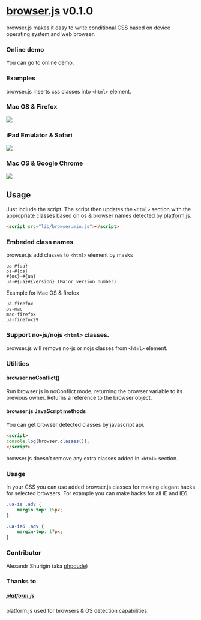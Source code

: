 # [browser.js](https://github.com/phpdude/browser.js/) v0.1.0

browser.js makes it easy to write conditional CSS based on device operating system and web browser.

### Online demo

You can go to online [demo](http://phpdude.github.io/browser.js/demo/).

### Examples

browser.js inserts css classes into `<html>` element.

### Mac OS & Firefox

<img src="http://phpdude.github.io/browser.js/screenshots/mac%20os%20firefox.png" />

### iPad Emulator & Safari

<img src="http://phpdude.github.io/browser.js/screenshots/ipad.png" />

### Mac OS & Google Chrome

<img src="http://phpdude.github.io/browser.js/screenshots/mac%20os%20chrome.png" />

## Usage

Just include the script. The script then updates the `<html>` section with the appropriate classes based on os & browser names detected by [platform.js](https://github.com/bestiejs/platform.js).

``` html
<script src="lib/browser.min.js"></script>
```

### Embeded class names

browser.js add classes to `<html>` element by masks

```
ua-#{ua}
os-#{os}
#{os}-#{ua}
ua-#{ua}#{version} (Major version number)
```

Example for Mac OS & firefox

```
ua-firefox
os-mac
mac-firefox
ua-firefox29
```

### Support no-js/nojs `<html>` classes.

browser.js will remove no-js or nojs classes from `<html>` element.

### Utilities

#### browser.noConflict()

Run browser.js in noConflict mode, returning the browser variable to its previous owner.
Returns a reference to the browser object.

#### browser.js JavaScript methods

You can get browser detected classes by javascript api.

``` html
<script>
console.log(browser.classes());
</script>
```

browser.js doesn't remove any extra classes added in `<html>` section.

### Usage

In your CSS you can use added browser.js classes for making elegant hacks for selected browsers. For example you can make hacks for all IE and IE6.

``` css
.ua-ie .adv {
    margin-top: 15px;
}

.ua-ie6 .adv {
    margin-top: 17px;
}
```

### Contributor

Alexandr Shurigin (aka [phpdude](https://github.com/phpdude/))

### Thanks to

##### [platform.js](https://github.com/bestiejs/platform.js)

platform.js used for browsers & OS detection capabilities.